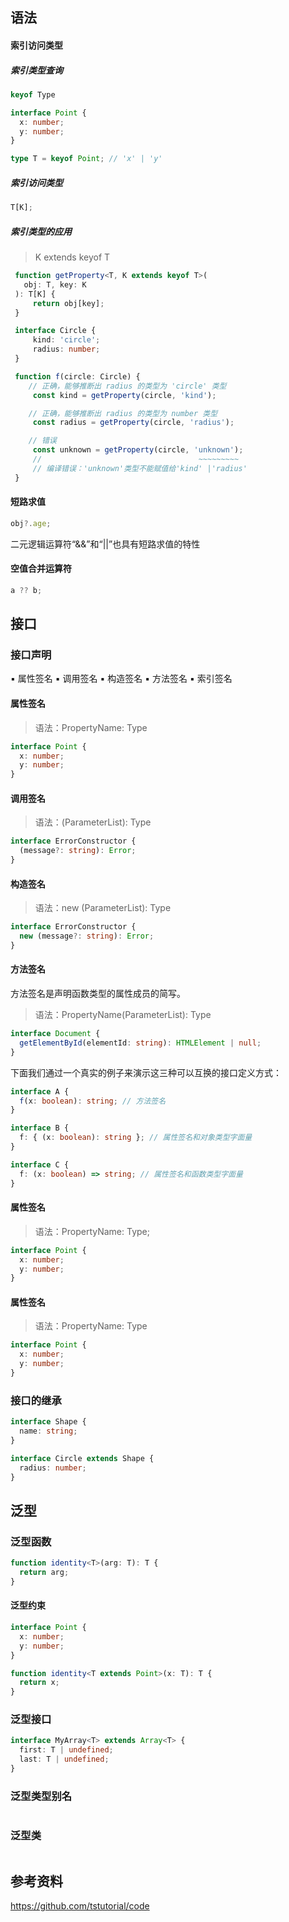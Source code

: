 ## 语法

#### 索引访问类型

##### 索引类型查询

```typescript
keyof Type
```

```typescript
interface Point {
  x: number;
  y: number;
}

type T = keyof Point; // 'x' | 'y'
```

##### 索引访问类型

```typescript
T[K];
```

##### 索引类型的应用

> K extends keyof T

```typescript
 function getProperty<T, K extends keyof T>(
   obj: T, key: K
 ): T[K] {
     return obj[key];
 }

 interface Circle {
     kind: 'circle';
     radius: number;
 }

 function f(circle: Circle) {
    // 正确，能够推断出 radius 的类型为 'circle' 类型
     const kind = getProperty(circle, 'kind');

    // 正确，能够推断出 radius 的类型为 number 类型
     const radius = getProperty(circle, 'radius');

    // 错误
     const unknown = getProperty(circle, 'unknown');
     //                                   ~~~~~~~~~
     // 编译错误：'unknown'类型不能赋值给'kind' |'radius'
 }
```

#### 短路求值

```typescript
obj?.age;
```

二元逻辑运算符“&&”和“||”也具有短路求值的特性

#### 空值合并运算符

```typescript
a ?? b;
```

## 接口

### 接口声明

▪ 属性签名
▪ 调用签名
▪ 构造签名
▪ 方法签名
▪ 索引签名

#### 属性签名

> 语法：PropertyName: Type

```typescript
interface Point {
  x: number;
  y: number;
}
```

#### 调用签名

> 语法：(ParameterList): Type

```typescript
interface ErrorConstructor {
  (message?: string): Error;
}
```

#### 构造签名

> 语法：new (ParameterList): Type

```typescript
interface ErrorConstructor {
  new (message?: string): Error;
}
```

#### 方法签名

方法签名是声明函数类型的属性成员的简写。

> 语法：PropertyName(ParameterList): Type

```typescript
interface Document {
  getElementById(elementId: string): HTMLElement | null;
}
```

下面我们通过一个真实的例子来演示这三种可以互换的接口定义方式：

```typescript
interface A {
  f(x: boolean): string; // 方法签名
}

interface B {
  f: { (x: boolean): string }; // 属性签名和对象类型字面量
}

interface C {
  f: (x: boolean) => string; // 属性签名和函数类型字面量
}
```

#### 属性签名

> 语法：PropertyName: Type;

```typescript
interface Point {
  x: number;
  y: number;
}
```

#### 属性签名

> 语法：PropertyName: Type

```typescript
interface Point {
  x: number;
  y: number;
}
```

### 接口的继承

```typescript
interface Shape {
  name: string;
}

interface Circle extends Shape {
  radius: number;
}
```

## 泛型

### 泛型函数

```typescript
function identity<T>(arg: T): T {
  return arg;
}
```

#### 泛型约束

```typescript
interface Point {
  x: number;
  y: number;
}

function identity<T extends Point>(x: T): T {
  return x;
}
```

### 泛型接口

```typescript
interface MyArray<T> extends Array<T> {
  first: T | undefined;
  last: T | undefined;
}
```

### 泛型类型别名

```typescript

```

### 泛型类

```typescript

```

## 参考资料

https://github.com/tstutorial/code
